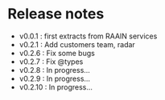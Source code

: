 # Release notes

 - v0.0.1 : first extracts from RAAIN services
 - v0.2.1 : Add customers team, radar
 - v0.2.6 : Fix some bugs
 - v0.2.7 : Fix @types
 - v0.2.8 : In progress... 
 - v0.2.9 : In progress... 
 - v0.2.10 : In progress... 
